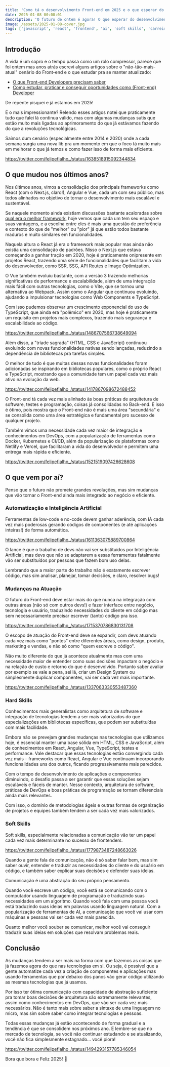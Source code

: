 ```yaml
---
title: 'Como tá o desenvolvimento Front-end em 2025 e o que esperar do futuro'
date: 2025-01-08 00:00:01
description: 'O futuro de ontem é agora! O que esperar do desenvolvimento Front-end nos próximos anos? 🔮'
image: /assets/2025-01-08-cover.jpg
tags: ['javascript', 'react', 'frontend', 'ai', 'soft skills', 'carreira']
---
```


## Introdução

A vida é um sopro e o tempo passa como um rolo compressor, parece que foi ontem mas anos atrás escrevi alguns artigos sobre o "não-tão-mais-atual" cenário do Front-end e o que estudar pra se manter atualizado:

- [O que Front-end Developers precisam saber](/blog/o-que-front-end-developers-precisam-saber)
- [Como estudar, praticar e conseguir oportunidades como (Front-end) Developer](/blog/como-estudar-praticar-e-conseguir-oportunidades-como-front-end-developer)

De repente pisquei e já estamos em 2025!

E o mais impressionante? Relendo esses artigos notei que praticamente tudo que falei lá continua válido, mas com algumas mudanças sutis que estão muito mais ligadas ao aprimoramento do que já estávamos fazendo do que a revoluções tecnológicas.

Saímos dum cenário (especialmente entre 2014 e 2020) onde a cada semana surgia uma nova lib pra um momento em que o foco tá muito mais em melhorar o que já temos e como fazer isso de forma mais eficiente.

https://twitter.com/felipefialho_/status/1638518915092344834

## O que mudou nos últimos anos?

Nos últimos anos, vimos a consolidação dos principais frameworks como React (com o Next.js, claro!), Angular e Vue, cada um com seu público, mas todos alinhados no objetivo de tornar o desenvolvimento mais escalável e sustentável.

Se naquele momento ainda existiam discussões bastante acaloradas sobre [qual era o melhor framework](/blog/react-angular-vue-qual-framework-javascript-escolheria-hoje), hoje vemos que cada um tem seu espaço e suas vantagens, e a escolha entre eles é mais uma questão de preferência e contexto do que de "melhor" ou "pior" já que estão todos bastante maduros e muito similares em funcionalidades.

Naquela altura o React já era o framework mais popular mas ainda não existia uma consolidação de padrões. Nisso o Next.js que estava começando a ganhar tração em 2020, hoje é praticamente onipresente em projetos React, trazendo uma série de funcionalidades que facilitam a vida do desenvolvedor, como SSR, SSG, API Routes e Image Optimization.

O Vue também evoluiu bastante, com a versão 3 trazendo melhorias significativas de performance e escalabilidade, além de uma integração mais fácil com outras tecnologias, como o Vite, que se tornou uma alternativa ao Webpack. Assim como o Angular que continuou evoluindo, ajudando a impulsionar tecnologias como Web Components e TypeScript.

Com isso pudemos observar um crescimento exponencial do uso de TypeScript, que ainda era "polêmico" em 2020, mas hoje é praticamente um requisito em projetos mais complexos, trazendo mais segurança e escalabilidade ao código.

https://twitter.com/felipefialho_/status/1486707566738649094

Além disso, a "tríade sagrada" (HTML, CSS e JavaScript) continuou evoluindo com novas funcionalidades nativas sendo lançadas, reduzindo a dependência de bibliotecas pra tarefas simples.

O melhor de tudo é que muitas dessas novas funcionalidades foram adicionadas se inspirando em bibliotecas populares, como o próprio React e TypeScript, mostrando que a comunidade tem um papel cada vez mais ativo na evolução da web.

https://twitter.com/felipefialho_/status/1417867098672488452

O Front-end tá cada vez mais alinhado às boas práticas de arquitetura de software, testes e programação, coisas já consolidadas no Back-end. E isso é ótimo, pois mostra que o Front-end não é mais uma área "secundária" e se consolida como uma área estratégica e fundamental pro sucesso de qualquer projeto.

Também vimos uma necessidade cada vez maior de integração e conhecimentos em DevOps, com a popularização de ferramentas como Docker, Kubernetes e CI/CD, além da popularização de plataformas como Netlify e Vercel, que facilitaram a vida do desenvolvedor e permitem uma entrega mais rápida e eficiente.

https://twitter.com/felipefialho_/status/1521519097426628608

## O que vem por aí?

Penso que o futuro não promete grandes revoluções, mas sim mudanças que vão tornar o Front-end ainda mais integrado ao negócio e eficiente.

### Automatização e Inteligência Artificial

Ferramentas de low-code e no-code devem ganhar aderência, com IA cada vez mais poderosas gerando códigos de componentes (e até aplicações inteiras!) de forma automática.

https://twitter.com/felipefialho_/status/1611363075889700864

O lance é que o trabalho de devs não vai ser substituídos por Inteligência Artificial, mas devs que não se adaptarem a essas ferramentas fatalmente vão ser substituídos por pessoas que fazem bom uso delas.

Lembrando que a maior parte do trabalho não é exatamente escrever código, mas sim analisar, planejar, tomar decisões, e claro, resolver bugs!

### Mudanças na Atuação

O futuro do Front-end deve estar mais do que nunca na integração com outras áreas (não só com outros devs!) e fazer interface entre negócio, tecnologia e usuário, traduzindo necessidades do cliente em código mas sem necessariamente precisar escrever (tanto) código pra isso.

https://twitter.com/felipefialho_/status/1715370786830131708

O escopo de atuação do Front-end deve se expandir, com devs atuando cada vez mais como "pontes" entre diferentes áreas, como design, produto, marketing e vendas, e não só como "quem escreve o código".

Não muito diferente do que já acontece atualmente mas com uma necessidade maior de entender como suas decisões impactam o negócio e na relação de custo e retorno do que é desenvolvido.
Portanto saber avaliar por exemplo se vale a pena, sei lá, criar um Design System ou simplesmente duplicar componentes, vai ser cada vez mais importante.

https://twitter.com/felipefialho_/status/1337063330553487360

### Hard Skills

Conhecimentos mais generalistas como arquitetura de software e integração de tecnologias tendem a ser mais valorizados do que especializações em bibliotecas específicas, que podem ser substituídas com mais facilidade.

Embora não se prevejam grandes mudanças nas tecnologias que utilizamos hoje, é essencial manter uma base sólida em HTML, CSS e JavaScript, além de conhecimentos em React, Angular, Vue, TypeScript, testes e performance. Vale destacar que essas tecnologias estão convergindo cada vez mais – frameworks como React, Angular e Vue continuam incorporando funcionalidades uns dos outros, ficando progressivamente mais parecidos.

Com o tempo de desenvolvimento de aplicações e componentes diminuindo, o desafio passa a ser garantir que essas soluções sejam escaláveis e fáceis de manter. Nesse contexto, arquitetura de software, práticas de DevOps e boas práticas de programação se tornam diferenciais ainda mais relevantes.

Com isso, o domínio de metodologias ágeis e outras formas de organização de projetos e equipes também tendem a ser cada vez mais valorizados.

### Soft Skills

Soft skills, especialmente relacionadas a comunicação vão ter um papel cada vez mais determinante no sucesso de frontenders.

https://twitter.com/felipefialho_/status/1779873487248663026

Quando a gente fala de comunicação, não é só saber falar bem, mas sim saber ouvir, entender e traduzir as necessidades do cliente e do usuário em código, e também saber explicar suas decisões e defender suas ideias.

Comunicação é uma abstração do seu próprio pensamento.

Quando você escreve um código, você está se comunicando com o computador usando linguagem de programação e traduzindo suas necessidades em um algoritmo. Quando você fala com uma pessoa você está traduzindo suas ideias em palavras usando linguagem natural. Com a popularização de ferramentas de AI, a comunicação que você vai usar com máquinas e pessoas vai ser cada vez mais parecida.

Quanto melhor você souber se comunicar, melhor você vai conseguir traduzir suas ideias em soluções que resolvam problemas reais.

## Conclusão

As mudanças tendem a ser mais na forma com que fazemos as coisas que já
fazemos agora do que nas tecnologias em si. Ou seja, é possível que a gente automatize cada vez a criação de componentes e aplicações mas usando ferramentas que por debaixo dos panos vão gerar código utilizando as mesmas tecnologias que já usamos.

Por isso ter ótima comunicação com capacidade de abstração suficiente pra tomar boas decisões de arquitetura são extremamente relevantes, assim como conhecimentos em DevOps, que vão ser cada vez mais necessários. Não é tanto mais sobre saber a sintaxe de uma linguagem no micro, mas sim sobre saber como integrar tecnologias e pessoas.

Todas essas mudanças já estão acontecendo de forma gradual e a tendência é que se consolidem nos próximos ano. E lembre-se que no mercado de tecnologia, se você não continuar estudando e se atualizando, você não fica simplesmente estagnado... você piora!

https://twitter.com/felipefialho_/status/1494293157785346054

Bora que bora e Feliz 2025! 🚀

